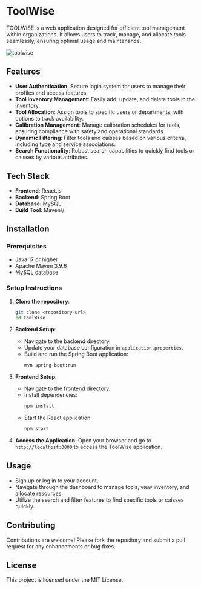 # ToolWise

TOOLWISE is a web application designed for efficient tool management within organizations. It allows users to track, manage, and allocate tools seamlessly, ensuring optimal usage and maintenance.

![toolwise](https://github.com/user-attachments/assets/8f06335c-693d-45a5-8673-8428c506dc91)

## Features

- **User Authentication**: Secure login system for users to manage their profiles and access features.
- **Tool Inventory Management**: Easily add, update, and delete tools in the inventory.
- **Tool Allocation**: Assign tools to specific users or departments, with options to track availability.
- **Calibration Management**: Manage calibration schedules for tools, ensuring compliance with safety and operational standards.
- **Dynamic Filtering**: Filter tools and caisses based on various criteria, including type and service associations.
- **Search Functionality**: Robust search capabilities to quickly find tools or caisses by various attributes.

## Tech Stack

- **Frontend**: React.js
- **Backend**: Spring Boot
- **Database**: MySQL
- **Build Tool**: Maven//

## Installation

### Prerequisites

- Java 17 or higher
- Apache Maven 3.9.6
- MySQL database

### Setup Instructions

1. **Clone the repository**:
   ```bash
   git clone <repository-url>
   cd ToolWise
   ```

2. **Backend Setup**:
   - Navigate to the backend directory.
   - Update your database configuration in `application.properties`.
   - Build and run the Spring Boot application:
     ```bash
     mvn spring-boot:run
     ```

3. **Frontend Setup**:
   - Navigate to the frontend directory.
   - Install dependencies:
     ```bash
     npm install
     ```
   - Start the React application:
     ```bash
     npm start
     ```

4. **Access the Application**:
   Open your browser and go to `http://localhost:3000` to access the ToolWise application.

## Usage

- Sign up or log in to your account.
- Navigate through the dashboard to manage tools, view inventory, and allocate resources.
- Utilize the search and filter features to find specific tools or caisses quickly.

## Contributing

Contributions are welcome! Please fork the repository and submit a pull request for any enhancements or bug fixes.

## License

This project is licensed under the MIT License.
